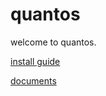 
# quantos

welcome to quantos.

[install guide](install.md "install guide")

[documents](doc/index.rst "documents")
